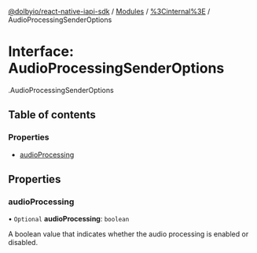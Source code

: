 [@dolbyio/react-native-iapi-sdk](../README.md) / [Modules](../modules.md) / [%3Cinternal%3E](../modules/_internal_.md) / AudioProcessingSenderOptions

# Interface: AudioProcessingSenderOptions

[<internal>](../modules/_internal_.md).AudioProcessingSenderOptions

## Table of contents

### Properties

- [audioProcessing](_internal_.AudioProcessingSenderOptions.md#audioprocessing)

## Properties

### audioProcessing

• `Optional` **audioProcessing**: `boolean`

A boolean value that indicates whether the audio processing is enabled or disabled.
